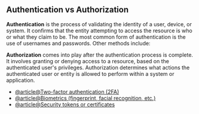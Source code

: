 ## Authentication vs Authorization

**Authentication** is the process of validating the identity of a user, device, or system. It confirms that the entity attempting to access the resource is who or what they claim to be. The most common form of authentication is the use of usernames and passwords. Other methods include:

**Authorization** comes into play after the authentication process is complete. It involves granting or denying access to a resource, based on the authenticated user's privileges. Authorization determines what actions the authenticated user or entity is allowed to perform within a system or application.

- [@article@Two-factor authentication (2FA)](https://authy.com/what-is-2fa/)
- [@article@Biometrics (fingerprint, facial recognition, etc.)](https://www.ncbi.nlm.nih.gov/pmc/articles/PMC5428991/)
- [@article@Security tokens or certificates](https://www.comodo.com/e-commerce/ssl-certificates/certificate.php)
